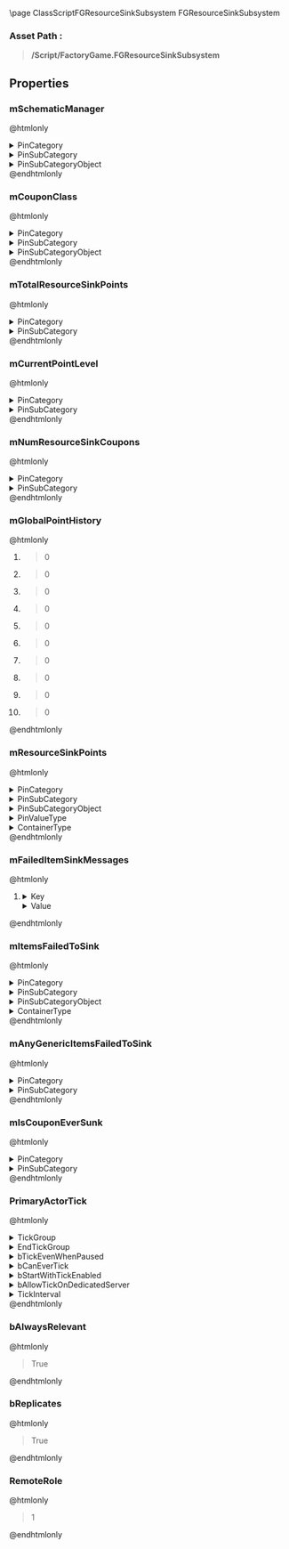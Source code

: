 \page ClassScriptFGResourceSinkSubsystem FGResourceSinkSubsystem
### Asset Path :
<b><blockquote>/Script/FactoryGame.FGResourceSinkSubsystem</blockquote></b>
## Properties

### mSchematicManager
@htmlonly
<details>
 <summary>PinCategory</summary>
<blockquote>Object</blockquote>
</details>
<details>
 <summary>PinSubCategory</summary>
<blockquote>Object</blockquote>
</details>
<details>
 <summary>PinSubCategoryObject</summary>
<b><a href="_class_script_f_g_schematic_manager.html"><blockquote>FGSchematicManager</blockquote></a></b>
</details>
@endhtmlonly

### mCouponClass
@htmlonly
<details>
 <summary>PinCategory</summary>
<blockquote>Class</blockquote>
</details>
<details>
 <summary>PinSubCategory</summary>
<blockquote>Class</blockquote>
</details>
<details>
 <summary>PinSubCategoryObject</summary>
<b><a href="_class_script_f_g_item_descriptor.html"><blockquote>FGItemDescriptor</blockquote></a></b>
</details>
@endhtmlonly

### mTotalResourceSinkPoints
@htmlonly
<details>
 <summary>PinCategory</summary>
<blockquote>int64</blockquote>
</details>
<details>
 <summary>PinSubCategory</summary>
<blockquote>int64</blockquote>
</details>
@endhtmlonly

### mCurrentPointLevel
@htmlonly
<details>
 <summary>PinCategory</summary>
<blockquote>int</blockquote>
</details>
<details>
 <summary>PinSubCategory</summary>
<blockquote>int</blockquote>
</details>
@endhtmlonly

### mNumResourceSinkCoupons
@htmlonly
<details>
 <summary>PinCategory</summary>
<blockquote>int</blockquote>
</details>
<details>
 <summary>PinSubCategory</summary>
<blockquote>int</blockquote>
</details>
@endhtmlonly

### mGlobalPointHistory
@htmlonly
<ol>
<li>
<blockquote>0</blockquote>
</li>
<li>
<blockquote>0</blockquote>
</li>
<li>
<blockquote>0</blockquote>
</li>
<li>
<blockquote>0</blockquote>
</li>
<li>
<blockquote>0</blockquote>
</li>
<li>
<blockquote>0</blockquote>
</li>
<li>
<blockquote>0</blockquote>
</li>
<li>
<blockquote>0</blockquote>
</li>
<li>
<blockquote>0</blockquote>
</li>
<li>
<blockquote>0</blockquote>
</li>
</ol>
@endhtmlonly

### mResourceSinkPoints
@htmlonly
<details>
 <summary>PinCategory</summary>
<blockquote>Class</blockquote>
</details>
<details>
 <summary>PinSubCategory</summary>
<blockquote>Class</blockquote>
</details>
<details>
 <summary>PinSubCategoryObject</summary>
<b><a href="_class_script_f_g_item_descriptor.html"><blockquote>FGItemDescriptor</blockquote></a></b>
</details>
<details>
 <summary>PinValueType</summary>
<details>
 <summary>TerminalCategory</summary>
<blockquote>int</blockquote>
</details>
<details>
 <summary>TerminalSubCategory</summary>
<blockquote>None</blockquote>
</details>
<details>
 <summary>TerminalIsConst</summary>
<blockquote>False</blockquote>
</details>
<details>
 <summary>TerminalIsWeakPointer</summary>
<blockquote>False</blockquote>
</details>
</details>
<details>
 <summary>ContainerType</summary>
<blockquote>3</blockquote>
</details>
@endhtmlonly

### mFailedItemSinkMessages
@htmlonly
<ol>
<li>
<details>
 <summary>Key</summary>
<b><a href="_blueprints_game_factory_game_resource_parts_nuclear_waste_desc__nuclear_waste.html"><blockquote>Desc_NuclearWaste</blockquote></a></b>
</details>
<details>
 <summary>Value</summary>
<b><a href="_blueprints_game_factory_game_interface_u_i_message_gameplay_beat_resource_sink_message__a_d_a__a_w_e_s_o_m_e__nuclear.html"><blockquote>Message_ADA_AWESOME_Nuclear</blockquote></a></b>
</details>
</li>
</ol>
@endhtmlonly

### mItemsFailedToSink
@htmlonly
<details>
 <summary>PinCategory</summary>
<blockquote>Class</blockquote>
</details>
<details>
 <summary>PinSubCategory</summary>
<blockquote>Class</blockquote>
</details>
<details>
 <summary>PinSubCategoryObject</summary>
<b><a href="_class_script_f_g_item_descriptor.html"><blockquote>FGItemDescriptor</blockquote></a></b>
</details>
<details>
 <summary>ContainerType</summary>
<blockquote>1</blockquote>
</details>
@endhtmlonly

### mAnyGenericItemsFailedToSink
@htmlonly
<details>
 <summary>PinCategory</summary>
<blockquote>bool</blockquote>
</details>
<details>
 <summary>PinSubCategory</summary>
<blockquote>bool</blockquote>
</details>
@endhtmlonly

### mIsCouponEverSunk
@htmlonly
<details>
 <summary>PinCategory</summary>
<blockquote>bool</blockquote>
</details>
<details>
 <summary>PinSubCategory</summary>
<blockquote>bool</blockquote>
</details>
@endhtmlonly

### PrimaryActorTick
@htmlonly
<details>
 <summary>TickGroup</summary>
<blockquote>0</blockquote>
</details>
<details>
 <summary>EndTickGroup</summary>
<blockquote>0</blockquote>
</details>
<details>
 <summary>bTickEvenWhenPaused</summary>
<blockquote>False</blockquote>
</details>
<details>
 <summary>bCanEverTick</summary>
<blockquote>True</blockquote>
</details>
<details>
 <summary>bStartWithTickEnabled</summary>
<blockquote>True</blockquote>
</details>
<details>
 <summary>bAllowTickOnDedicatedServer</summary>
<blockquote>True</blockquote>
</details>
<details>
 <summary>TickInterval</summary>
<blockquote>1</blockquote>
</details>
@endhtmlonly

### bAlwaysRelevant
@htmlonly
<blockquote>True</blockquote>
@endhtmlonly

### bReplicates
@htmlonly
<blockquote>True</blockquote>
@endhtmlonly

### RemoteRole
@htmlonly
<blockquote>1</blockquote>
@endhtmlonly

